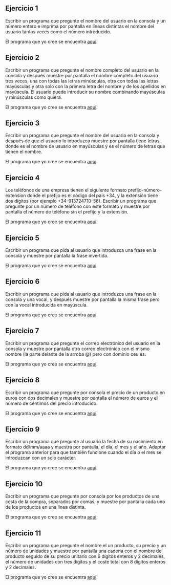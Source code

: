 Ejercicio 1
-----------

Escribir un programa que pregunte el nombre del usuario en la consola y un número entero e imprima por pantalla en líneas distintas el nombre del usuario tantas veces como el número introducido.

El programa que yo cree se encuentra [aquí]().

Ejercicio 2
-----------

Escribir un programa que pregunte el nombre completo del usuario en la consola y después muestre por pantalla el nombre completo del usuario tres veces, una con todas las letras minúsculas, otra con todas las letras mayúsculas y otra solo con la primera letra del nombre y de los apellidos en mayúscula. El usuario puede introducir su nombre combinando mayúsculas y minúsculas como quiera.

El programa que yo cree se encuentra [aquí]().

Ejercicio 3
-----------

Escribir un programa que pregunte el nombre del usuario en la consola y después de que el usuario lo introduzca muestre por pantalla <NOMBRE> tiene <n> letras, donde <NOMBRE> es el nombre de usuario en mayúsculas y <n> es el número de letras que tienen el nombre.

El programa que yo cree se encuentra [aquí]().

Ejercicio 4
-----------

Los teléfonos de una empresa tienen el siguiente formato prefijo-número-extension donde el prefijo es el código del país +34, y la extensión tiene dos dígitos (por ejemplo +34-913724710-56). Escribir un programa que pregunte por un número de teléfono con este formato y muestre por pantalla el número de teléfono sin el prefijo y la extensión.

El programa que yo cree se encuentra [aquí]().

Ejercicio 5
-----------

Escribir un programa que pida al usuario que introduzca una frase en la consola y muestre por pantalla la frase invertida.

El programa que yo cree se encuentra [aquí]().

Ejercicio 6
-----------

Escribir un programa que pida al usuario que introduzca una frase en la consola y una vocal, y después muestre por pantalla la misma frase pero con la vocal introducida en mayúscula.

El programa que yo cree se encuentra [aquí]().

Ejercicio 7
-----------

Escribir un programa que pregunte el correo electrónico del usuario en la consola y muestre por pantalla otro correo electrónico con el mismo nombre (la parte delante de la arroba @) pero con dominio ceu.es.

El programa que yo cree se encuentra [aquí]().

Ejercicio 8
-----------

Escribir un programa que pregunte por consola el precio de un producto en euros con dos decimales y muestre por pantalla el número de euros y el número de céntimos del precio introducido.

El programa que yo cree se encuentra [aquí]().

Ejercicio 9
-----------

Escribir un programa que pregunte al usuario la fecha de su nacimiento en formato dd/mm/aaaa y muestra por pantalla, el día, el mes y el año. Adaptar el programa anterior para que también funcione cuando el día o el mes se introduzcan con un solo carácter.

El programa que yo cree se encuentra [aquí]().

Ejercicio 10
-----------

Escribir un programa que pregunte por consola por los productos de una cesta de la compra, separados por comas, y muestre por pantalla cada uno de los productos en una línea distinta.

El programa que yo cree se encuentra [aquí]().

Ejercicio 11
-----------

Escribir un programa que pregunte el nombre el un producto, su precio y un número de unidades y muestre por pantalla una cadena con el nombre del producto seguido de su precio unitario con 6 dígitos enteros y 2 decimales, el número de unidades con tres dígitos y el coste total con 8 dígitos enteros y 2 decimales.

El programa que yo cree se encuentra [aquí]().

